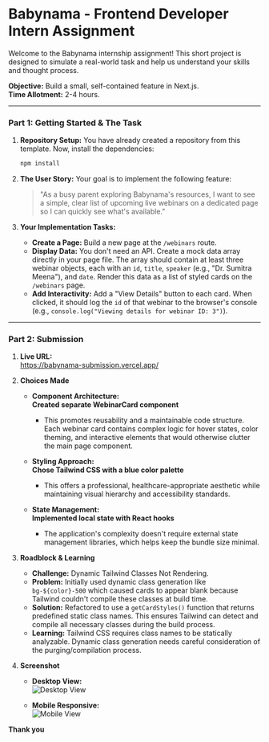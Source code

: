 # Babynama - Frontend Developer Intern Assignment

Welcome to the Babynama internship assignment! This short project is designed to simulate a real-world task and help us understand your skills and thought process.

**Objective:** Build a small, self-contained feature in Next.js.  
**Time Allotment:** 2-4 hours.

---

### **Part 1: Getting Started & The Task**

1.  **Repository Setup:** You have already created a repository from this template. Now, install the dependencies:
    ```bash
    npm install
    ```
2.  **The User Story:** Your goal is to implement the following feature:
    > "As a busy parent exploring Babynama's resources, I want to see a simple, clear list of upcoming live webinars on a dedicated page so I can quickly see what's available."

3.  **Your Implementation Tasks:**
    * **Create a Page:** Build a new page at the `/webinars` route.
    * **Display Data:** You don't need an API. Create a mock data array directly in your page file. The array should contain at least three webinar objects, each with an `id`, `title`, `speaker` (e.g., "Dr. Sumitra Meena"), and `date`. Render this data as a list of styled cards on the `/webinars` page.
    * **Add Interactivity:** Add a "View Details" button to each card. When clicked, it should log the `id` of that webinar to the browser's console (e.g., `console.log("Viewing details for webinar ID: 3")`).

---

### Part 2: Submission

1. **Live URL:**  
   https://babynama-submission.vercel.app/

2. **Choices Made**
   - **Component Architecture:**  
     **Created separate WebinarCard component**  
     - This promotes reusability and a maintainable code structure. Each webinar card contains complex logic for hover states, color theming, and interactive elements that would otherwise clutter the main page component.

   - **Styling Approach:**  
     **Chose Tailwind CSS with a blue color palette**  
     - This offers a professional, healthcare-appropriate aesthetic while maintaining visual hierarchy and accessibility standards.

   - **State Management:**  
     **Implemented local state with React hooks**  
     - The application's complexity doesn't require external state management libraries, which helps keep the bundle size minimal.

3. **Roadblock & Learning**
   - **Challenge:** Dynamic Tailwind Classes Not Rendering.
   - **Problem:** Initially used dynamic class generation like `bg-${color}-500` which caused cards to appear blank because Tailwind couldn't compile these classes at build time.
   - **Solution:** Refactored to use a `getCardStyles()` function that returns predefined static class names. This ensures Tailwind can detect and compile all necessary classes during the build process.
   - **Learning:** Tailwind CSS requires class names to be statically analyzable. Dynamic class generation needs careful consideration of the purging/compilation process.

4. **Screenshot**
   - **Desktop View:**  
     ![Desktop View](https://github.com/user-attachments/assets/ca844a9c-5c15-486f-ada4-6413bf5a1fff)

   - **Mobile Responsive:**  
     ![Mobile View](https://github.com/user-attachments/assets/a3741a58-0049-459d-b3bb-d20e4ab44314)

**Thank you**




